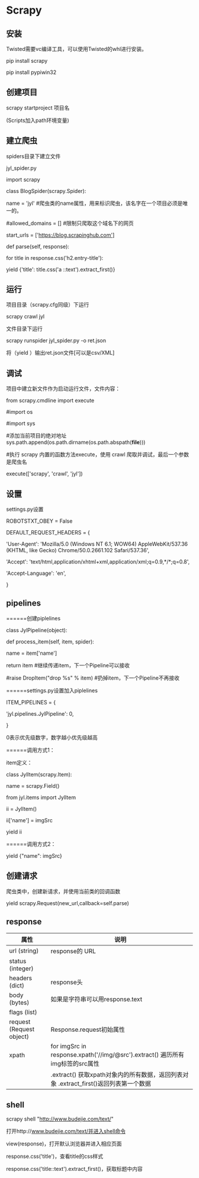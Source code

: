 Scrapy
======

安装
----

Twisted需要vc编译工具，可以使用Twisted的whl进行安装。

pip install scrapy

pip install pypiwin32

创建项目
--------

scrapy startproject 项目名

(Scripts加入path环境变量)

建立爬虫
--------

spiders目录下建立文件

jyl_spider.py

import scrapy

class BlogSpider(scrapy.Spider):

name = 'jyl' \#爬虫类的name属性，用来标识爬虫，该名字在一个项目必须是唯一的。

\#allowed_domains = [] \#限制只爬取这个域名下的网页

start_urls = ['https://blog.scrapinghub.com']

def parse(self, response):

for title in response.css('h2.entry-title'):

yield {'title': title.css('a ::text').extract_first()}

运行
----

项目目录（scrapy.cfg同级）下运行

scrapy crawl jyl

文件目录下运行

scrapy runspider jyl_spider.py -o ret.json

将（yield ）输出ret.json文件[可以是csv/XML]

调试
----

项目中建立新文件作为启动运行文件，文件内容：

from scrapy.cmdline import execute

\#import os

\#import sys

\#添加当前项目的绝对地址
sys.path.append(os.path.dirname(os.path.abspath(__file__)))

\#执行 scrapy 内置的函数方法execute，使用 crawl 爬取并调试，最后一个参数是爬虫名

execute(['scrapy', 'crawl', 'jyl'])

设置
----

settings.py设置

ROBOTSTXT_OBEY = False

DEFAULT_REQUEST_HEADERS = {

'User-Agent': 'Mozilla/5.0 (Windows NT 6.1; WOW64) AppleWebKit/537.36 (KHTML,
like Gecko) Chrome/50.0.2661.102 Safari/537.36',

'Accept': 'text/html,application/xhtml+xml,application/xml;q=0.9,\*/\*;q=0.8',

'Accept-Language': 'en',

}

pipelines
---------

======创建piplelines

class JylPipeline(object):

def process_item(self, item, spider):

name = item['name']

return item \#继续传递item，下一个Pipeline可以接收

\#raise DropItem("drop %s" % item) \#扔掉item，下一个Pipeline不再接收

======settings.py设置加入piplelines

ITEM_PIPELINES = {

'jyl.pipelines.JylPipeline': 0,

}

0表示优先级数字，数字越小优先级越高

======调用方式1：

item定义：

class JylItem(scrapy.Item):

name = scrapy.Field()

from jyl.items import JylItem

ii = JylItem()

ii['name'] = imgSrc

yield ii

======调用方式2：

yield {"name": imgSrc}

创建请求
--------

爬虫类中，创建新请求，并使用当前类的回调函数

yield scrapy.Request(new_url,callback=self.parse)

response
--------

| 属性                     | 说明                                                                                  |
|--------------------------|---------------------------------------------------------------------------------------|
| url (string)             | response的 URL                                                                        |
| status (integer)         |                                                                                       |
| headers (dict)           | response头                                                                            |
| body (bytes)             | 如果是字符串可以用response.text                                                       |
| flags (list)             |                                                                                       |
| request (Request object) | Response.request初始属性                                                              |
| xpath                    | for imgSrc in response.xpath('//img/\@src').extract() 遍历所有img标签的src属性        |
|                          | .extract() 获取xpath对象内的所有数据，返回列表对象 .extract_first()返回列表第一个数据 |

shell
-----

scrapy shell "http://www.budejie.com/text/"

打开http://www.budejie.com/text/并进入shell命令

view(response)，打开默认浏览器并进入相应页面

response.css('title')，查看title的css样式

response.css('title::text').extract_first()，获取标题中内容
